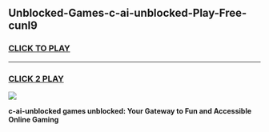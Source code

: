 
## Unblocked-Games-c-ai-unblocked-Play-Free-cunl9
<h3>
<a href="https://premium76.site?title=c-ai-unblocked&ref=21A">CLICK TO PLAY</a></h3>
<hr>

<h3>
<a href="https://premium76.site?title=c-ai-unblocked&ref=21A">CLICK 2 PLAY</a>
  
</h3>

<a href="https://premium76.site?title=c-ai-unblocked&ref=21A"><img src="https://clearcache.store/games.png"></a>


**c-ai-unblocked games unblocked: Your Gateway to Fun and Accessible Online Gaming**
